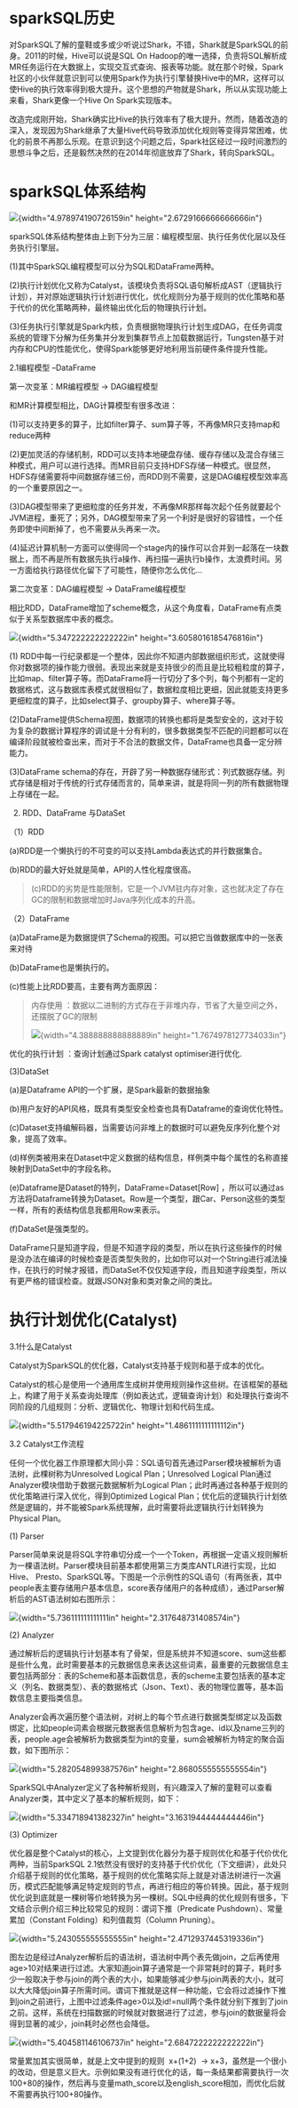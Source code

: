 sparkSQL历史
============

对SparkSQL了解的童鞋或多或少听说过Shark，不错，Shark就是SparkSQL的前身。2011的时候，Hive可以说是SQL
On
Hadoop的唯一选择，负责将SQL解析成MR任务运行在大数据上，实现交互式查询、报表等功能。就在那个时候，Spark社区的小伙伴就意识到可以使用Spark作为执行引擎替换Hive中的MR，这样可以使Hive的执行效率得到极大提升。这个思想的产物就是Shark，所以从实现功能上来看，Shark更像一个Hive
On Spark实现版本。

改造完成刚开始，Shark确实比Hive的执行效率有了极大提升。然而，随着改造的深入，发现因为Shark继承了大量Hive代码导致添加优化规则等变得异常困难，优化的前景不再那么乐观。在意识到这个问题之后，Spark社区经过一段时间激烈的思想斗争之后，还是毅然决然的在2014年彻底放弃了Shark，转向SparkSQL。

sparkSQL体系结构
================

![](media/image1.png){width="4.978974190726159in"
height="2.6729166666666666in"}

sparkSQL体系结构整体由上到下分为三层：编程模型层、执行任务优化层以及任务执行引擎层。

(1)其中SparkSQL编程模型可以分为SQL和DataFrame两种。

(2)执行计划优化又称为Catalyst，该模块负责将SQL语句解析成AST（逻辑执行计划），并对原始逻辑执行计划进行优化，优化规则分为基于规则的优化策略和基于代价的优化策略两种，最终输出优化后的物理执行计划。

(3)任务执行引擎就是Spark内核，负责根据物理执行计划生成DAG，在任务调度系统的管理下分解为任务集并分发到集群节点上加载数据运行，Tungsten基于对内存和CPU的性能优化，使得Spark能够更好地利用当前硬件条件提升性能。

2.1编程模型 –DataFrame

第一次变革：MR编程模型 -&gt; DAG编程模型

和MR计算模型相比，DAG计算模型有很多改进：

(1)可以支持更多的算子，比如filter算子、sum算子等，不再像MR只支持map和reduce两种

(2)更加灵活的存储机制，RDD可以支持本地硬盘存储、缓存存储以及混合存储三种模式，用户可以进行选择。而MR目前只支持HDFS存储一种模式。很显然，HDFS存储需要将中间数据存储三份，而RDD则不需要，这是DAG编程模型效率高的一个重要原因之一。

(3)DAG模型带来了更细粒度的任务并发，不再像MR那样每次起个任务就要起个JVM进程，重死了；另外，DAG模型带来了另一个利好是很好的容错性，一个任务即使中间断掉了，也不需要从头再来一次。

(4)延迟计算机制一方面可以使得同一个stage内的操作可以合并到一起落在一块数据上，而不再是所有数据先执行a操作、再扫描一遍执行b操作，太浪费时间。另一方面给执行路径优化留下了可能性，随便你怎么优化…

第二次变革：DAG编程模型 -&gt; DataFrame编程模型

相比RDD，DataFrame增加了scheme概念，从这个角度看，DataFrame有点类似于关系型数据库中表的概念。

![](media/image2.png){width="5.347222222222222in"
height="3.6058016185476816in"}

(1)
RDD中每一行纪录都是一个整体，因此你不知道内部数据组织形式，这就使得你对数据项的操作能力很弱。表现出来就是支持很少的而且是比较粗粒度的算子，比如map、filter算子等。而DataFrame将一行切分了多个列，每个列都有一定的数据格式，这与数据库表模式就很相似了，数据粒度相比更细，因此就能支持更多更细粒度的算子，比如select算子、groupby算子、where算子等。

(2)DataFrame提供Schema视图，数据项的转换也都将是类型安全的，这对于较为复杂的数据计算程序的调试是十分有利的，很多数据类型不匹配的问题都可以在编译阶段就被检查出来，而对于不合法的数据文件，DataFrame也具备一定分辨能力。

(3)DataFrame
schema的存在，开辟了另一种数据存储形式：列式数据存储。列式存储是相对于传统的行式存储而言的，简单来讲，就是将同一列的所有数据物理上存储在一起。

2.  RDD、DataFrame 与DataSet

（1）RDD

(a)RDD是一个懒执行的不可变的可以支持Lambda表达式的并行数据集合。

(b)RDD的最大好处就是简单，API的人性化程度很高。

> (c)RDD的劣势是性能限制，它是一个JVM驻内存对象，这也就决定了存在GC的限制和数据增加时Java序列化成本的升高。

（2）DataFrame

(a)DataFrame是为数据提供了Schema的视图。可以把它当做数据库中的一张表来对待

(b)DataFrame也是懒执行的。

(c)性能上比RDD要高，主要有两方面原因：

> 内存使用
> ：数据以二进制的方式存在于非堆内存，节省了大量空间之外，还摆脱了GC的限制
>
> ![](media/image3.PNG){width="4.388888888888889in"
> height="1.7674978127734033in"}

优化的执行计划 ：查询计划通过Spark catalyst optimiser进行优化.

(3)DataSet

(a)是Dataframe API的一个扩展，是Spark最新的数据抽象

(b)用户友好的API风格，既具有类型安全检查也具有Dataframe的查询优化特性。

(c)Dataset支持编解码器，当需要访问非堆上的数据时可以避免反序列化整个对象，提高了效率。

(d)样例类被用来在Dataset中定义数据的结构信息，样例类中每个属性的名称直接映射到DataSet中的字段名称。

(e)Dataframe是Dataset的特列，DataFrame=Dataset\[Row\]
，所以可以通过as方法将Dataframe转换为Dataset。Row是一个类型，跟Car、Person这些的类型一样，所有的表结构信息我都用Row来表示。

(f)DataSet是强类型的。

DataFrame只是知道字段，但是不知道字段的类型，所以在执行这些操作的时候是没办法在编译的时候检查是否类型失败的，比如你可以对一个String进行减法操作，在执行的时候才报错，而DataSet不仅仅知道字段，而且知道字段类型，所以有更严格的错误检查。就跟JSON对象和类对象之间的类比。

执行计划优化(Catalyst)
======================

3.1什么是Catalyst

Catalyst为SparkSQL的优化器，Catalyst支持基于规则和基于成本的优化。

Catalyst的核心是使用一个通用库生成树并使用规则操作这些树。在该框架的基础上，构建了用于关系查询处理库（例如表达式，逻辑查询计划）和处理执行查询不同阶段的几组规则：分析、逻辑优化、物理计划和代码生成。

![](media/image4.PNG){width="5.517946194225722in"
height="1.4861111111111112in"}

3.2 Catalyst工作流程

任何一个优化器工作原理都大同小异：SQL语句首先通过Parser模块被解析为语法树，此棵树称为Unresolved
Logical Plan；Unresolved Logical
Plan通过Analyzer模块借助于数据元数据解析为Logical
Plan；此时再通过各种基于规则的优化策略进行深入优化，得到Optimized
Logical
Plan；优化后的逻辑执行计划依然是逻辑的，并不能被Spark系统理解，此时需要将此逻辑执行计划转换为Physical
Plan。

\(1) Parser

Parser简单来说是将SQL字符串切分成一个一个Token，再根据一定语义规则解析为一棵语法树。Parser模块目前基本都使用第三方类库ANTLR进行实现，比如Hive、
Presto、SparkSQL等。下图是一个示例性的SQL语句（有两张表，其中people表主要存储用户基本信息，score表存储用户的各种成绩），通过Parser解析后的AST语法树如右图所示：

![](media/image5.PNG){width="5.736111111111111in"
height="2.317648731408574in"}

\(2) Analyzer

通过解析后的逻辑执行计划基本有了骨架，但是系统并不知道score、sum这些都是些什么鬼，此时需要基本的元数据信息来表达这些词素，最重要的元数据信息主要包括两部分：表的Scheme和基本函数信息，表的scheme主要包括表的基本定义（列名、数据类型）、表的数据格式（Json、Text）、表的物理位置等，基本函数信息主要指类信息。

Analyzer会再次遍历整个语法树，对树上的每个节点进行数据类型绑定以及函数绑定，比如people词素会根据元数据表信息解析为包含age、id以及name三列的表，people.age会被解析为数据类型为int的变量，sum会被解析为特定的聚合函数，如下图所示：

![](media/image6.png){width="5.282054899387576in"
height="2.8680555555555554in"}

SparkSQL中Analyzer定义了各种解析规则，有兴趣深入了解的童鞋可以查看Analyzer类，其中定义了基本的解析规则，如下：

![](media/image7.png){width="5.334718941382327in"
height="3.1631944444444446in"}

\(3) Optimizer

优化器是整个Catalyst的核心，上文提到优化器分为基于规则优化和基于代价优化两种，当前SparkSQL
2.1依然没有很好的支持基于代价优化（下文细讲），此处只介绍基于规则的优化策略，基于规则的优化策略实际上就是对语法树进行一次遍历，模式匹配能够满足特定规则的节点，再进行相应的等价转换。因此，基于规则优化说到底就是一棵树等价地转换为另一棵树。SQL中经典的优化规则有很多，下文结合示例介绍三种比较常见的规则：谓词下推（Predicate
Pushdown）、常量累加（Constant Folding）和列值裁剪（Column Pruning）。

![](media/image8.png){width="5.243055555555555in"
height="2.4712937445319336in"}

图左边是经过Analyzer解析后的语法树，语法树中两个表先做join，之后再使用age&gt;10对结果进行过滤。大家知道join算子通常是一个非常耗时的算子，耗时多少一般取决于参与join的两个表的大小，如果能够减少参与join两表的大小，就可以大大降低join算子所需时间。谓词下推就是这样一种功能，它会将过滤操作下推到join之前进行，上图中过滤条件age&gt;0以及id!=null两个条件就分别下推到了join之前。这样，系统在扫描数据的时候就对数据进行了过滤，参与join的数据量将会得到显著的减少，join耗时必然也会降低。

![](media/image9.png){width="5.404581146106737in"
height="2.6847222222222222in"}

常量累加其实很简单，就是上文中提到的规则  x+(1+2)  -&gt;
x+3，虽然是一个很小的改动，但是意义巨大。示例如果没有进行优化的话，每一条结果都需要执行一次100+80的操作，然后再与变量math\_score以及english\_score相加，而优化后就不需要再执行100+80操作。
